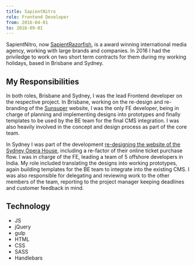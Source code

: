 ```yaml
---
title: SapientNitro
role: Frontend Developer
from: 2016-04-01
to: 2016-09-01
---
```


SapientNitro, now [SapientRazorfish](https://www.sapientrazorfish.com/), is a award winning international media agency, working with large brands and companies. In 2016 I had the priviledge to work on two short term contracts for them during my working holidays, based in Brisbane and Sydney.

## My Responsibilities

In both roles, Brisbane and Sydney, I was the lead Frontend developer on the respective project. In Brisbane, working on the re-design and re-branding of the [Sunsuper](../../my-work/sunsuper/) website, I was the only FE developer, being in charge of planning and implementing designs into prototypes and finally templates to be used by the BE team for the final CMS integration. I was also heavily involved in the concept and design process as part of the core team.

In Sydney I was part of the development [re-designing the website of the Sydney Opera House](../../my-work/sydney-opera-house/), including a re-factor of their online ticket purchase flow. I was in charge of the FE, leading a team of 5 offshore developers in India. My role included translating the designs into working prototypes, again building templates for the BE team to integrate into the existing CMS. I was also responsible for delegating and reviewing work to the other members of the team, reporting to the project manager keeping deadlines and customer feedback in mind.

## Technology

- JS
- jQuery
- gulp
- HTML
- CSS
- SASS
- Handlebars
